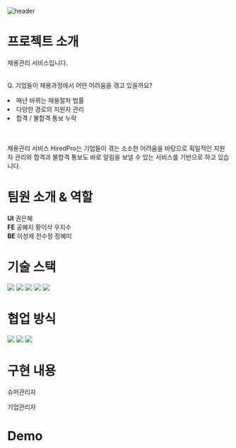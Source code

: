 ![header](https://capsule-render.vercel.app/api?type=wave&color=auto&height=300&section=header&text=Hired%20Pro&fontSize=90)

# 프로젝트 소개
채용관리 서비스입니다. <br><br>

Q. 기업들이 채용과정에서 어떤 어려움을 겪고 있을까요?
  <li>매년 바뀌는 채용절차 법률</li>
  <li>다양한 경로의 지원자 관리</li>
  <li>합격 / 불합격 통보 누락</li> <br>
  <br>

채용관리 서비스 HiredPro는 기업들이 겪는 소소한 어려움을 바탕으로 획일적인 지원자 관리와 합격과 불합격 통보도 바로 알림을 보낼 수 있는 서비스를 기반으로 하고 있습니다.
  
# 팀원 소개 & 역할
<b>UI</b> 권은혜 <br>
<b>FE</b> 공혜지 황이삭 우지수 <br>
<b>BE</b> 이성제 전수정 정혜미

# 기술 스택
<img src="https://img.shields.io/badge/figma-F24E1E?style=flat&logo=figma&logoColor=white"/>
<img src="https://img.shields.io/badge/react-61DAFB?style=flat&logo=react&logoColor=white"/>
<img src="https://img.shields.io/badge/github-181717?style=flat&logo=github&logoColor=white"/>
<img src="https://img.shields.io/badge/git-F05032?style=flat&logo=git&logoColor=white"/>
<img src="https://img.shields.io/badge/swagger-85EA2D?style=flat&logo=swagger&logoColor=white"/>

# 협업 방식
<img src="https://img.shields.io/badge/slack-4A154B?style=flat&logo=slack&logoColor=white"/>
<img src="https://img.shields.io/badge/discord-5865F2?style=flat&logo=discord&logoColor=white"/>
<img src="https://img.shields.io/badge/notion-000000?style=flat&logo=notion&logoColor=white"/>


# 구현 내용

슈퍼관리자

기업관리자
# Demo


<div style="display:none;"> https://capsule-render.vercel.app/api? </div>
